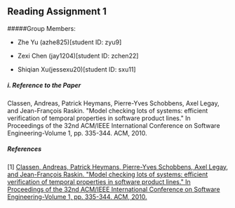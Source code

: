 ## Reading Assignment 1
#####Group Members:

- Zhe Yu (azhe825)[student ID: zyu9]

- Zexi Chen (jay1204)[student ID: zchen22]

- Shiqian Xu(jessexu20)[student ID: sxu11]

##### i. Reference to the Paper
Classen, Andreas, Patrick Heymans, Pierre-Yves Schobbens, Axel Legay, and Jean-François Raskin. "Model checking lots of systems: efficient verification of temporal properties in software product lines." In Proceedings of the 32nd ACM/IEEE International Conference on Software Engineering-Volume 1, pp. 335-344. ACM, 2010.




##### References  
[1] [Classen, Andreas, Patrick Heymans, Pierre-Yves Schobbens, Axel Legay, and Jean-François Raskin. "Model checking lots of systems: efficient verification of temporal properties in software product lines." In Proceedings of the 32nd ACM/IEEE International Conference on Software Engineering-Volume 1, pp. 335-344. ACM, 2010.](http://dl.acm.org/citation.cfm?id=1806850)
